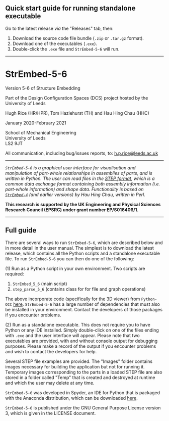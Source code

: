 ## Quick start guide for running standalone executable

Go to the latest release *via* the "Releases" tab, then:

1. Download the source code file bundle (```.zip``` or ```.tar.gz``` format).
2. Download one of the executables (```.exe```).
3. Double-click the ```.exe``` file and ```StrEmbed-5-6``` will run.

___

# StrEmbed-5-6

Version 5-6 of Structure Embedding

Part of the Design Configuration Spaces (DCS) project hosted by the University of Leeds

Hugh Rice (HR/HPR), Tom Hazlehurst (TH) and Hau Hing Chau (HHC)

January 2020-February 2021

School of Mechanical Engineering  
University of Leeds  
LS2 9JT

All communication, including bug/issues reports, to: h.p.rice@leeds.ac.uk

___

<i> ```StrEmbed-5-6``` is a graphical user interface for visualisation and manipulation of part-whole relationships in assemblies of parts, and is written in Python. The user can read files in the [STEP format](https://en.wikipedia.org/wiki/ISO_10303-21), which is a common data exchange format containing both assembly information (i.e. part-whole information) and shape data. Functionality is based on [```StrEmbed-4```](https://github.com/hhchau/StrEmbed-4) (and earlier versions) by Hau Hing Chau, written in Perl.</i>  

<b>This research is supported by the UK Engineering and Physical Sciences Research Council (EPSRC) under grant number EP/S016406/1.</b>

___

## Full guide

There are several ways to run ```StrEmbed-5-6```, which are described below and in more detail in the user manual. The simplest is to download the latest release, which contains all the Python scripts and a standalone executable file. To run ```StrEmbed-5-6``` you can then do one of the following:

(1) Run as a Python script in your own environment. Two scripts are required:

1. ```StrEmbed_5_6``` (main script)
2. ```step_parse_5_6``` (contains class for for file and graph operations)

The above incorporate code (specifically for the 3D viewer) from ```Python-OCC``` [here](https://github.com/tpaviot/pythonocc-core). ```StrEmbed-5-6``` has a large number of dependencies that must also be installed in your environment. Contact the developers of those packages if you encounter problems.

(2) Run as a standalone executable. This does not require you to have Python or any IDE installed. Simply double-click on one of the files ending with  ```.exe``` and the user interface will appear. Please note that two executables are provided, with and without console output for debugging purposes. Please make a record of the output if you encounter problems and wish to contact the developers for help.

Several STEP file examples are provided. The "Images" folder contains images necessary for building the application but not for running it. Temporary images corresponding to the parts in a loaded STEP file are also stored in a folder called "Temp" that is created and destroyed at runtime and which the user may delete at any time.

```StrEmbed-5-6``` was developed in Spyder, an IDE for Python that is packaged with the Anaconda distribution, which can be downloaded [here](https://www.anaconda.com/distribution/).

```StrEmbed-5-6``` is published under the GNU General Purpose License version 3, which is given in the LICENSE document.
